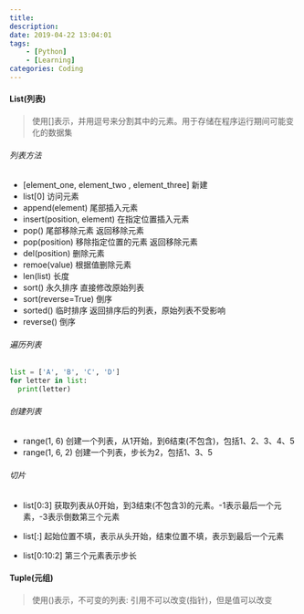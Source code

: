 ```yaml
---
title: 
description:
date: 2019-04-22 13:04:01
tags: 
	- [Python]
	- [Learning]
categories:	Coding
---
```


#### List(列表)

> 使用[]表示，并用逗号来分割其中的元素。用于存储在程序运行期间可能变化的数据集

###### 列表方法

- [element_one, element_two , element_three] 新建
- list[0] 访问元素
- append(element) 尾部插入元素
- insert(position, element) 在指定位置插入元素
- pop() 尾部移除元素 返回移除元素
- pop(position) 移除指定位置的元素 返回移除元素
- del(position) 删除元素
- remoe(value) 根据值删除元素
- len(list) 长度
- sort() 永久排序 直接修改原始列表
- sort(reverse=True) 倒序
- sorted() 临时排序 返回排序后的列表，原始列表不受影响
- reverse() 倒序

###### 遍历列表

```python
list = ['A', 'B', 'C', 'D']
for letter in list:
  print(letter)
```

###### 创建列表

- range(1, 6) 创建一个列表，从1开始，到6结束(不包含)，包括1、2、3、4、5
- range(1, 6, 2) 创建一个列表，步长为2，包括1、3、5

###### 切片

- list[0:3] 获取列表从0开始，到3结束(不包含3)的元素。-1表示最后一个元素，-3表示倒数第三个元素

- list[:] 起始位置不填，表示从头开始，结束位置不填，表示到最后一个元素
- list[0:10:2] 第三个元素表示步长

#### Tuple(元组)

> 使用()表示，不可变的列表: 引用不可以改变(指针)，但是值可以改变

